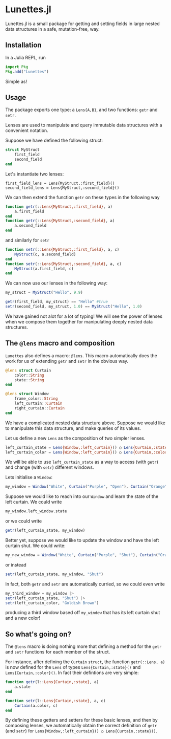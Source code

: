 # Lunettes.jl

Lunettes.jl is a small package for getting and setting fields in large nested
data structures in a safe, mutation-free, way.

## Installation

In a Julia REPL, run
```julia
import Pkg
Pkg.add("Lunettes")
```
Simple as!

## Usage

The package exports one type: a `Lens{A,B}`, and two functions: `getr` and `setr`.

Lenses are used to manipulate and query immutable data structures with a convenient notation.

Suppose we have defined the following struct:
```julia
struct MyStruct
    first_field
    second_field
end
```

Let's instantiate two lenses:
```
first_field_lens = Lens{MyStruct,:first_field}()
second_field_lens = Lens{MyStruct,:second_field}()
```

We can then extend the function `getr` on these types in the following way
```julia
function getr(::Lens{MyStruct,:first_field}, a)
    a.first_field
end
function getr(::Lens{MyStruct,:second_field}, a)
    a.second_field
end
```
and similarly for `setr`
```julia
function setr(::Lens{MyStruct,:first_field}, a, c)
    MyStruct(c, a.second_field)
end
function setr(::Lens{MyStruct,:second_field}, a, c)
    MyStruct(a.first_field, c)
end
```

We can now use our lenses in the following way:
```julia
my_struct = MyStruct("Hello", 9.9)

getr(first_field, my_struct) == "Hello" #true
setr(second_field, my_struct, 1.0) == MyStruct("Hello", 1.0)
```

We have gained not alot for a lot of typing! We will see the power 
of lenses when we compose them together for manipulating deeply nested
data structures. 

## The `@lens` macro and composition

`Lunettes` also defines a macro: `@lens`. This macro automatically 
does the work for us of extending `getr` and `setr` in the obvious way.

```julia
@lens struct Curtain
    color::String
    state::String
end
```

```julia
@lens struct Window
    frame_color::String
    left_curtain::Curtain
    right_curtain::Curtain
end
```

We have a complicated nested data structure above. Suppose we would like to manipulate this data structure, and make queries of its values.

Let us define a new `Lens` as the composition of two simpler lenses.

```julia
left_curtain_state = Lens{Window,:left_curtain}() ○ Lens{Curtain,:state}()
left_curtain_color = Lens{Window,:left_curtain}() ○ Lens{Curtain,:color}()
```

We will be able to use `left_curtain_state` as a way to access (with `getr`) and change (with `setr`) different windows.

Lets initialise a `Window`:

```julia
my_window = Window("White", Curtain("Purple", "Open"), Curtain("Orange","Shut"))
```

Suppose we would like to reach into our `Window` and learn the state of the left curtain. We could write 

```julia
my_window.left_window.state
```

or we could write

```julia
getr(left_curtain_state, my_window)
```

Better yet, suppose we would like to update the window and have the left curtain shut. We could write:

```julia
my_new_window = Window("White", Curtain("Purple", "Shut"), Curtain("Orange","Shut")) 
```

or instead

```julia
setr(left_curtain_state, my_window, "Shut")
```

In fact, both `getr` and `setr` are automatically curried, so we could even write

```julia
my_third_window = my_window |>
setr(left_curtain_state, "Shut") |> 
setr(left_curtain_color, "Goldish Brown")
```
producing a third window based off `my_window` that has its left curtain shut and a new color!

## So what's going on?

The `@lens` macro is doing nothing more that defining a method for the `getr` and `setr` functions for each member of the struct.

For instance, after defining the `Curtain` `struct`, the function `getr(::Lens, a)` is now defined for the `Lens` of types `Lens{Curtain,:state}()` and `Lens{Curtain,:color}()`. In fact their defintions are very simple:
```julia
function getr(l::Lens{Curtain,:state}, a)
    a.state
end

function setr(l::Lens{Curtain,:state}, a, c)
    Curtain(a.color, c)
end
```

By defining these getters and setters for these basic lenses, and then by composing lenses, we automatically obtain the correct definition of `getr` (and `setr`) for `Lens{Window,:left_curtain}() ○ Lens{Curtain,:state}()`.